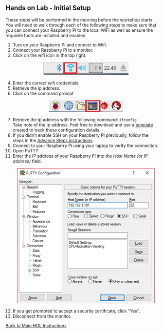 ## Hands on Lab - Initial Setup

These steps will be performed in the morning before the workshop starts. You will need to walk through each of the following steps to make sure that you can connect your Raspberry Pi to the local WiFi as well as ensure the requisite tools are installed and enabled. 

1. Turn on your Raspberry Pi and connect to Wifi.
  1. Connect your Raspberry Pi to a monitor.
  1. Click on the wifi icon in the top right.
      <p align="center">
        <img src="/images/wifi.JPG" />
      </p>
  1. Enter the correct wifi credentials
1. Retrieve the ip address.
  1. Click on the command prompt
      <p align="center">
        <img src="/images/CommandPrompt.jpg" /> 
      </p>
  1. Retrieve the ip address with the following command: `ifconfig` <br/>
     Take note of the ip address. Feel free to download and use a [template](https://github.com/khilscher/IoTHubPiHackathon/raw/master/IoT%20HOL%20-%20Lab%20Parameters.xlsx) created to track these configuration details. 
1. If you didn't enable SSH on your Raspberry Pi previously, follow the steps in the [Advance Steps instructions](/Prep). 
1. Connect to your Raspberry Pi using your laptop to verify the connection. 
  1. Open PuTTY. 
  1. Enter the IP address of your Raspberry Pi into the *Host Name (or IP address)* field. 
      <p align="center">
        <img src="/images/PuTTY.jpg" />
      </p>
  1. If you get prompted to accept a security certificate, click "Yes". 
1. Disconnect from the monitor.


[Back to Main HOL Instructions](/README.md)
